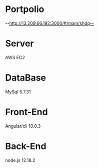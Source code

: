 # Portpolio

--http://13.209.66.192:3000/#/main/shdq--

# Server

AWS EC2

# DataBase

MySql 5.7.31

# Front-End 

Angular/cli 10.0.3

# Back-End

node.js 12.18.2

